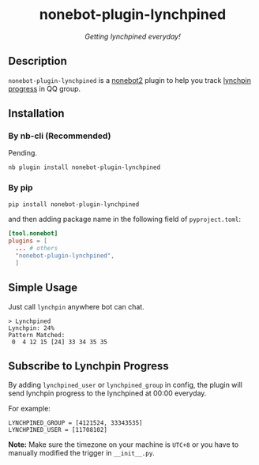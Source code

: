 <div align="center">
  
# nonebot-plugin-lynchpined

*Getting lynchpined everyday!*

</div>

## Description

`nonebot-plugin-lynchpined` is a [nonebot2](https://nonebot.dev/) plugin to help you track [lynchpin progress](https://ak.hypergryph.com/lynchpin) in QQ group.

## Installation

### By nb-cli (Recommended)

Pending.

```bash
nb plugin install nonebot-plugin-lynchpined
```

### By pip

```bash
pip install nonebot-plugin-lynchpined
```

and then adding package name in the following field of `pyproject.toml`:

```toml
[tool.nonebot]
plugins = [
  ... # others
  "nonebot-plugin-lynchpined",
  ]
```

## Simple Usage

Just call `lynchpin` anywhere bot can chat.

```
> Lynchpined
Lynchpin: 24%
Pattern Matched:
 0  4 12 15 [24] 33 34 35 35
```

## Subscribe to Lynchpin Progress

By adding `lynchpined_user` or `lynchpined_group` in config, the plugin will send lynchpin progress to the lynchpined at 00:00 everyday.

For example: 

```Properties
LYNCHPINED_GROUP = [4121524, 33343535]
LYNCHPINED_USER = [11708102]
```

**Note:** Make sure the timezone on your machine is `UTC+8` or you have to manually modified the trigger in `__init__.py`.
